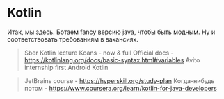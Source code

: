# Kotlin

Итак, мы здесь. Ботаем fancy версию java, чтобы быть модным. Ну и соответствовать требованиям в вакансиях.

> Sber Kotlin lecture
> Koans - now & full
> Official docs - https://kotlinlang.org/docs/basic-syntax.html#variables
> Avito internship first Android Kotlin

> JetBrains course - https://hyperskill.org/study-plan
> Когда-нибудь потом - https://www.coursera.org/learn/kotlin-for-java-developers
